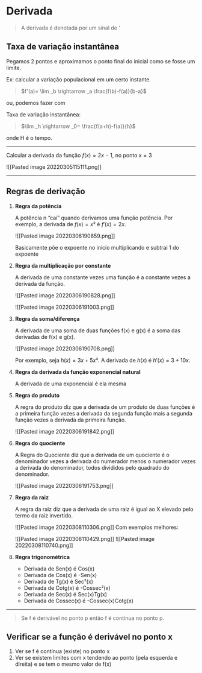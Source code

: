 # Derivada

> A derivada é denotada por um sinal de '

## Taxa de variação instantânea

Pegamos 2 pontos e aproximamos o ponto final do inicial como se fosse um limite.

Ex: calcular a variação populacional em um certo instante.

> $f'(a)= \lim _b \rightarrow _a \frac{f(b)-f(a)}{b-a}$

ou, podemos fazer com

Taxa de variação instantânea:

> $\lim _h \rightarrow _0= \frac{f(a+h)-f(a)}{h}$

onde H é o tempo.

---

Calcular a derivada da função $f(x)=2x-1$, no ponto $x=3$

![[Pasted image 20220305115111.png]]

---

## Regras de derivação

1. **Regra da potência**

   A potência n “cai” quando derivamos uma função potência.  Por exemplo, a derivada de $f(x) = x²$ é $f'(x) = 2x$.

   ![[Pasted image 20220306190859.png]]

   Basicamente põe o expoente no início multiplicando e subtrai 1 do expoente

2. **Regra da multiplicação por constante**

   A derivada de uma constante vezes uma função é a constante vezes a derivada da função.

   ![[Pasted image 20220306190828.png]]

   ![[Pasted image 20220306191003.png]]

3. **Regra da soma/diferença**

   A derivada de uma soma de duas funções f(x) e g(x) é a soma das derivadas de f(x) e g(x).

   ![[Pasted image 20220306190708.png]]

   Por exemplo, seja $h(x) = 3x + 5x²$.
   A derivada de $h(x)$ é $h'(x) = 3 + 10x$.

4. **Regra da derivada da função exponencial natural**

   A derivada de uma exponencial é ela mesma

5. **Regra do produto**

   A regra do produto diz que a derivada de um produto de duas funções é a primeira função vezes a derivada da segunda função mais a segunda função vezes a derivada da primeira função.

   ![[Pasted image 20220306191842.png]]

6. **Regra do quociente**

   A Regra do Quociente diz que a derivada de um quociente é o denominador vezes a derivada do numerador menos o numerador vezes a derivada do denominador, todos divididos pelo quadrado do denominador.

   ![[Pasted image 20220306191753.png]]

7. **Regra da raiz**

   A regra da raiz diz que a derivada de uma raiz é igual ao X elevado pelo termo da raiz invertido.

   ![[Pasted image 20220308110306.png]]
   Com exemplos melhores:

   ![[Pasted image 20220308110429.png]]
   ![[Pasted image 20220308110740.png]]

8. **Regra trigonométrica**
   - Derivada de Sen(x) é Cos(x)
   - Derivada de Cos(x) é -Sen(x)
   - Derivada de Tg(x) é Sec²(x)
   - Derivada de Cotg(x) é -Cossec²(x)
   - Derivada de Sec(x) é Sec(x)Tg(x)
   - Derivada de Cossec(x) é -Cossec(x)Cotg(x)

---

> Se f é derivável no ponto p então f é contínua no ponto p.

## Verificar se a função é derivável no ponto x

1. Ver se f é contínua (existe) no ponto x
2. Ver se existem limites com x tendendo ao ponto (pela esquerda e direita) e se tem o mesmo valor de f(x)
